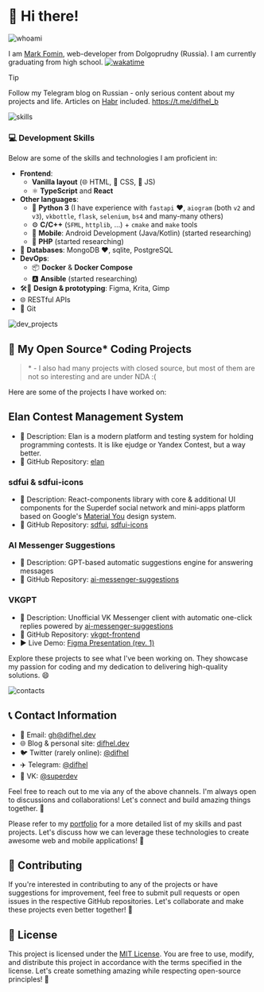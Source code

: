 # 👋 Hi there!

![whoami](https://github.com/difhel/difhel/assets/78644136/2738eeaa-7657-4583-881c-1d14f509cb48)

I am [Mark Fomin](https://t.me/difhel_b), web-developer from Dolgoprudny (Russia). I am currently graduating from high school.
[![wakatime](https://wakatime.com/badge/user/0e01e3b6-ff17-4387-898c-f506002f4b69.svg)](https://wakatime.com/@0e01e3b6-ff17-4387-898c-f506002f4b69)

> [!TIP]
> Follow my Telegram blog on Russian - only serious content about my projects and life. Articles on [Habr](https://habr.com/users/difhel) included.
> https://t.me/difhel_b


![skills](https://github.com/difhel/difhel/assets/78644136/b148a52a-0a5d-4af4-b31f-8db5cf76e997) 
### 💻 Development Skills

 
Below are some of the skills and technologies I am proficient in:

- **Frontend**:
    - **Vanilla layout** (🌐 HTML, 🎨 CSS, 🔮 JS)
    - ⚛️ **TypeScript** and **React**
- **Other languages**:
    - 🐍 **Python 3** (I have experience with `fastapi` ❤️, `aiogram` (both `v2` and `v3`), `vkbottle`, `flask`, `selenium`, `bs4` and many-many others)
    - ⚙️ **C/C++** (`SFML`, `httplib`, ...) + `cmake` and `make` tools
    - 📱 **Mobile**: Android Development (Java/Kotlin) (started researching)
    - 🐘 **PHP** (started researching)
- 💽 **Databases**: MongoDB ❤️, sqlite, PostgreSQL
- **DevOps**:
    - 📦 **Docker** & **Docker Compose**
    - 🅰️ **Ansible** (started researching)
- 🛠️🎨 **Design & prototyping**: Figma, Krita, Gimp
- 🌐 RESTful APIs
- 📜 Git

![dev_projects](https://github.com/difhel/difhel/assets/78644136/70afdfa3-8e48-4b5c-a145-c8ffc70a7037)


## 🚀 My Open Source* Coding Projects 
> \* - I also had many projects with closed source, but most of them are not so interesting and are under NDA :(

Here are some of the projects I have worked on:

## Elan Contest Management System
- 📝 Description: Elan is a modern platform and testing system for holding programming contests. It is like ejudge or Yandex Contest, but a way better.
- 📂 GitHub Repository: [elan](https://github.com/elansteam/backend)

### sdfui & sdfui-icons
- 📝 Description: React-components library with core & additional UI components for the Superdef social network and mini-apps platform based on Google's [Material You](https://m3.material.io) design system.
- 📂 GitHub Repository: [sdfui](https://github.com/nacteam/sdfui), [sdfui-icons](https://github.com/nacteam/sdfui-icons)

### AI Messenger Suggestions

- 📝 Description: GPT-based automatic suggestions engine for answering messages
- 📂 GitHub Repository: [ai-messenger-suggestions](https://github.com/difhel/ai-messenger-suggestions)

### VKGPT

- 📝 Description: Unofficial VK Messenger client with automatic one-click replies powered by [ai-messenger-suggestions](https://github.com/difhel/ai-messenger-suggestions)
- 📂 GitHub Repository: [vkgpt-frontend](https://github.com/difhel/vkgpt-frontend)
- ▶️ Live Demo: [Figma Presentation (rev. 1)](https://gg.gg/vkgpt2)


Explore these projects to see what I've been working on. They showcase my passion for coding and my dedication to delivering high-quality solutions. 😄


![contacts](https://github.com/difhel/difhel/assets/78644136/fd1e6445-35cd-442e-9d40-fe034525a7d5)

## 📞 Contact Information

- 📧 Email: [gh@difhel.dev](mailto:gh@difhel.dev)
- 🌐 Blog & personal site: [difhel.dev](https://difhel.dev)
- 🐦 Twitter (rarely online): [@difhel](https://twitter.com/difhel)
- ✈️ Telegram: [@difhel](https://t.me/difhel)
- 💙 VK: [@superdev](https://vk.com/superdev)
<!-- - 🔗 LinkedIn: [Your Name](https://www.linkedin.com/in/yourname) -->

Feel free to reach out to me via any of the above channels. I'm always open to discussions and collaborations! Let's connect and build amazing things together. 🌟



Please refer to my [portfolio](https://difhel.dev) for a more detailed list of my skills and past projects. Let's discuss how we can leverage these technologies to create awesome web and mobile applications! 🚀

## 🤝 Contributing

If you're interested in contributing to any of the projects or have suggestions for improvement, feel free to submit pull requests or open issues in the respective GitHub repositories. Let's collaborate and make these projects even better together! 👥

## 📄 License

This project is licensed under the [MIT License](LICENSE). You are free to use, modify, and distribute this project in accordance with the terms specified in the license. Let's create something amazing while respecting open-source principles! 🌈

